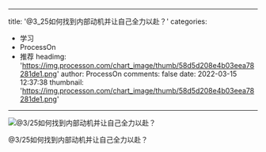 
---
title: '@3_25如何找到内部动机并让自己全力以赴？'
categories: 
 - 学习
 - ProcessOn
 - 推荐
headimg: 'https://img.processon.com/chart_image/thumb/58d5d208e4b03eea78281de1.png'
author: ProcessOn
comments: false
date: 2022-03-15 12:37:38
thumbnail: 'https://img.processon.com/chart_image/thumb/58d5d208e4b03eea78281de1.png'
---

<div>   
<img class="thumb" alt="@3/25如何找到内部动机并让自己全力以赴？" src="https://img.processon.com/chart_image/thumb/58d5d208e4b03eea78281de1.png" referrerpolicy="no-referrer">
<p>@3/25如何找到内部动机并让自己全力以赴？</p>  
</div>
            